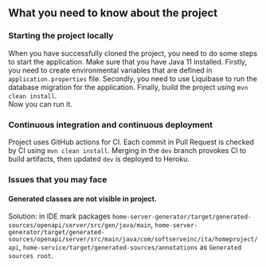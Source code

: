## What you need to know about the project

### Starting the project locally
When you have successfully cloned the project, you need to do some steps to start the application.
Make sure that you have Java 11 installed.
Firstly, you need to create environmental variables that are defined in `application.properties` file.
Secondly, you need to use Liquibase to run the database migration for the application.
Finally, build the project using `mvn clean install`.  
Now you can run it.

### Continuous integration and continuous deployment
Project uses GitHub actions for CI. 
Each commit in Pull Request is checked by CI using `mvn clean install`.
Merging in the `dev` branch provokes CI to build artifacts, then updated `dev` is deployed to Heroku.

### Issues that you may face
#### Generated classes are not visible in project.  
Solution: in IDE mark packages `home-server-generator/target/generated-sources/openapi/server/src/gen/java/main`,
`home-server-generator/target/generated-sources/openapi/server/src/main/java/com/softserveinc/ita/homeproject/api`,
`home-service/target/generated-sources/annotations` as `Generated sources root`.
